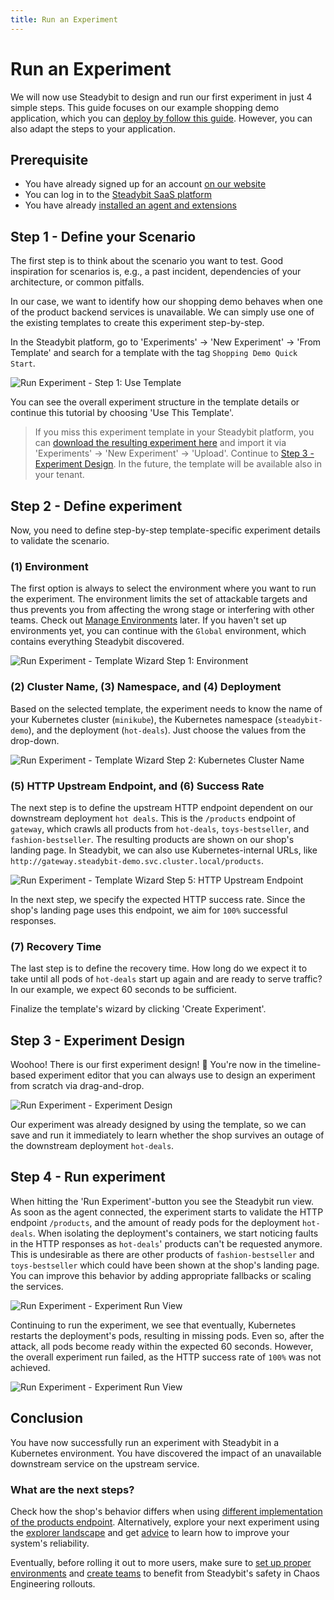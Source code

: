 ```yaml
---
title: Run an Experiment
---
```


# Run an Experiment

We will now use Steadybit to design and run our first experiment in just 4 simple steps. This guide focuses on our example shopping demo application, which you can [deploy by follow this guide](../deploy-example-application/). However, you can also adapt the steps to your application.

## Prerequisite

* You have already signed up for an account [on our website](https://signup.steadybit.com)
* You can log in to the [Steadybit SaaS platform](https://platform.steadybit.com)
* You have already [installed an agent and extensions](../set-up-agents/)

## Step 1 - Define your Scenario

The first step is to think about the scenario you want to test. Good inspiration for scenarios is, e.g., a past incident, dependencies of your architecture, or common pitfalls.

In our case, we want to identify how our shopping demo behaves when one of the product backend services is unavailable. We can simply use one of the existing templates to create this experiment step-by-step.

In the Steadybit platform, go to 'Experiments' -> 'New Experiment' -> 'From Template' and search for a template with the tag `Shopping Demo Quick Start`.

![Run Experiment - Step 1: Use Template](run-experiment-step-1.png)

You can see the overall experiment structure in the template details or continue this tutorial by choosing 'Use This Template'.

> If you miss this experiment template in your Steadybit platform, you can [download the resulting experiment here](experiment.json) and import it via 'Experiments' -> 'New Experiment' -> 'Upload'. Continue to [Step 3 - Experiment Design](./#step-3-experiment-design). In the future, the template will be available also in your tenant.

## Step 2 - Define experiment

Now, you need to define step-by-step template-specific experiment details to validate the scenario.

### (1) Environment

The first option is always to select the environment where you want to run the experiment. The environment limits the set of attackable targets and thus prevents you from affecting the wrong stage or interfering with other teams. Check out [Manage Environments](../../install-and-configure/manage-environments/) later. If you haven't set up environments yet, you can continue with the `Global` environment, which contains everything Steadybit discovered.

![Run Experiment - Template Wizard Step 1: Environment](run-experiment-step-2.png)

### (2) Cluster Name, (3) Namespace, and (4) Deployment

Based on the selected template, the experiment needs to know the name of your Kubernetes cluster (`minikube`), the Kubernetes namespace (`steadybit-demo`), and the deployment (`hot-deals`). Just choose the values from the drop-down.

![Run Experiment - Template Wizard Step 2: Kubernetes Cluster Name](run-experiment-step-3.png)

### (5) HTTP Upstream Endpoint, and (6) Success Rate

The next step is to define the upstream HTTP endpoint dependent on our downstream deployment `hot deals`. This is the `/products` endpoint of `gateway`, which crawls all products from `hot-deals`, `toys-bestseller`, and `fashion-bestseller`. The resulting products are shown on our shop's landing page. In Steadybit, we can also use Kubernetes-internal URLs, like `http://gateway.steadybit-demo.svc.cluster.local/products`.

![Run Experiment - Template Wizard Step 5: HTTP Upstream Endpoint](run-experiment-step-4.png)

In the next step, we specify the expected HTTP success rate. Since the shop's landing page uses this endpoint, we aim for `100%` successful responses.

### (7) Recovery Time

The last step is to define the recovery time. How long do we expect it to take until all pods of `hot-deals` start up again and are ready to serve traffic? In our example, we expect 60 seconds to be sufficient.

Finalize the template's wizard by clicking 'Create Experiment'.

## Step 3 - Experiment Design

Woohoo! There is our first experiment design! 🎉 You're now in the timeline-based experiment editor that you can always use to design an experiment from scratch via drag-and-drop.

![Run Experiment - Experiment Design](run-experiment-step-5.png)

Our experiment was already designed by using the template, so we can save and run it immediately to learn whether the shop survives an outage of the downstream deployment `hot-deals`.

## Step 4 - Run experiment

When hitting the 'Run Experiment'-button you see the Steadybit run view. As soon as the agent connected, the experiment starts to validate the HTTP endpoint `/products`, and the amount of ready pods for the deployment `hot-deals`. When isolating the deployment's containers, we start noticing faults in the HTTP responses as `hot-deals`' products can't be requested anymore. This is undesirable as there are other products of `fashion-bestseller` and `toys-bestseller` which could have been shown at the shop's landing page. You can improve this behavior by adding appropriate fallbacks or scaling the services.

![Run Experiment - Experiment Run View](run-experiment-step-6.png)

Continuing to run the experiment, we see that eventually, Kubernetes restarts the deployment's pods, resulting in missing pods. Even so, after the attack, all pods become ready within the expected 60 seconds. However, the overall experiment run failed, as the HTTP success rate of `100%` was not achieved.

![Run Experiment - Experiment Run View](run-experiment-step-7.png)

## Conclusion

You have now successfully run an experiment with Steadybit in a Kubernetes environment. You have discovered the impact of an unavailable downstream service on the upstream service.

### What are the next steps?

Check how the shop's behavior differs when using [different implementation of the products endpoint](https://github.com/steadybit/shopping-demo?tab=readme-ov-file#products-rest-endpoint). Alternatively, explore your next experiment using the [explorer landscape](../../use-steadybit/explorer/landscape.md) and get [advice](../../use-steadybit/explorer/advice.md) to learn how to improve your system's reliability.

Eventually, before rolling it out to more users, make sure to [set up proper environments](../../install-and-configure/manage-environments/) and [create teams](../../install-and-configure/manage-teams-and-users/) to benefit from Steadybit's safety in Chaos Engineering rollouts.
